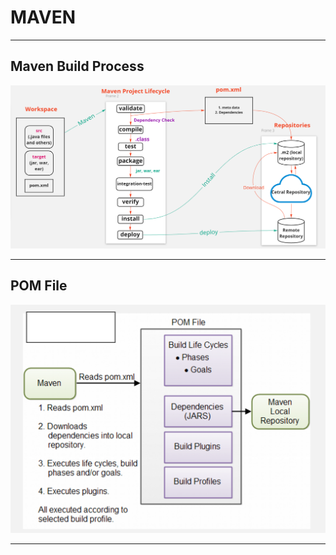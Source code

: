 # MAVEN

---
## Maven Build Process

<img src="mavenbuildprocess1.PNG"/>

---
## POM File

<img src="mavenbuildprocess2.PNG"/>

---
